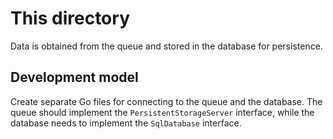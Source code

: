 # This directory

Data is obtained from the queue and stored in the database for persistence.

## Development model

Create separate Go files for connecting to the queue and the database. The queue should implement the `PersistentStorageServer` interface, while the database needs to implement the `SqlDatabase` interface.